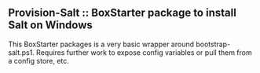 Provision-Salt :: BoxStarter package to install Salt on Windows
----------------------------------------------------------------

This BoxStarter packages is a very basic wrapper around bootstrap-salt.ps1. Requires further work to expose config variables or pull them from a config store, etc.